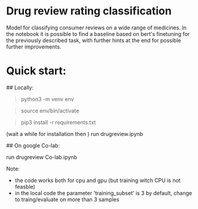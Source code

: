 # Drug review rating classification

Model for classifying consumer reviews on a wide range of medicines.
In the notebook it is possible to find a baseline based on bert's finetuning for the previously described task, with further hints at the end for possible further improvements.

# Quick start:

## Locally:

> python3 -m venv env

> source env/bin/activate

> pip3 install -r requirements.txt

(wait a while for installation then ) run drugreview.ipynb

## On google Co-lab:

run drugreview Co-lab.ipynb

Note:
- the code works both for cpu and gpu (but training witch CPU is not feasble)
- in the local code the parameter 'training_subset' is 3 by default, change to traing/evaluate on more than 3 samples